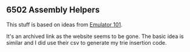 ## 6502 Assembly Helpers

This stuff is based on ideas from [Emulator 101](https://web.archive.org/web/20240718053956/http://emulator101.com/).

It's an archived link as the website seems to be gone. The basic idea is similar and I did use their csv to generate my trie insertion code.